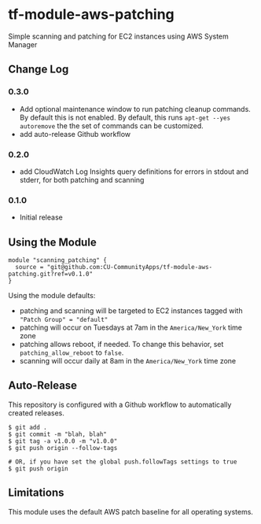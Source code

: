 # tf-module-aws-patching

Simple scanning and patching for EC2 instances using AWS System Manager

## Change Log

### 0.3.0
- Add optional maintenance window to run patching cleanup commands. By default this is not enabled. By default, this runs `apt-get --yes autoremove` the the set of commands can be customized.
- add auto-release Github workflow

### 0.2.0
- add CloudWatch Log Insights query definitions for errors in stdout and stderr, for both patching and scanning

### 0.1.0
- Initial release

## Using the Module

```
module "scanning_patching" {
  source = "git@github.com:CU-CommunityApps/tf-module-aws-patching.git?ref=v0.1.0"
}
```

Using the module defaults:
- patching and scanning will be targeted to EC2 instances tagged with `"Patch Group" = "default"`
- patching will occur on Tuesdays at 7am in the `America/New_York` time zone
- patching allows reboot, if needed. To change this behavior, set `patching_allow_reboot` to `false`.
- scanning will occur daily at 8am in the `America/New_York` time zone

## Auto-Release

This repository is configured with a Github workflow to automatically created releases.
```
$ git add .
$ git commit -m "blah, blah"
$ git tag -a v1.0.0 -m "v1.0.0"
$ git push origin --follow-tags

# OR, if you have set the global push.followTags settings to true
$ git push origin
```

## Limitations

This module uses the default AWS patch baseline for all operating systems.
